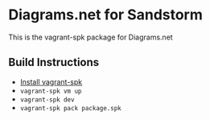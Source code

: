 # Diagrams.net for Sandstorm

This is the vagrant-spk package for Diagrams.net

## Build Instructions

- [Install vagrant-spk](https://docs.sandstorm.io/en/latest/vagrant-spk/installation/)
- `vagrant-spk vm up`
- `vagrant-spk dev`
- `vagrant-spk pack package.spk`
